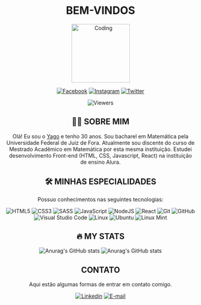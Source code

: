 <div align="center">

# BEM-VINDOS

<img src="https://media.giphy.com/media/M9gbBd9nbDrOTu1Mqx/giphy.gif" alt="Coding" width="155" />

[![Facebook](https://img.shields.io/badge/Facebook-%231877F2.svg?style=for-the-badge&logo=Facebook&logoColor=white)](https://facebook.com/yapeansa)
[![Instagram](https://img.shields.io/badge/Instagram-%23E4405F.svg?style=for-the-badge&logo=Instagram&logoColor=white)](https://instagram.com/yapeansa)
[![Twitter](https://img.shields.io/badge/Twitter-%231DA1F2.svg?style=for-the-badge&logo=Twitter&logoColor=white)](https://twitter.com/yapeansa)

![Viewers](https://komarev.com/ghpvc/?username=yapeansa&style=flat-square&color=blue)
  
## :man_technologist: SOBRE MIM
  
Olá! Eu sou o [Yago](https://linktr.ee/yapeansa) e tenho 30 anos. Sou bacharel em Matemática pela Universidade Federal de Juiz de Fora. Atualmente sou discente do curso de Mestrado Acadêmico em Matemática por esta mesma instituição. Estudei desenvolvimento Front-end (HTML, CSS, Javascript, React) na instituição de ensino Alura.
  
## :hammer_and_wrench: MINHAS ESPECIALIDADES
  
Possuo conhecimentos nas seguintes tecnologias:

![HTML5](https://img.shields.io/badge/html5-%23E34F26.svg?style=for-the-badge&logo=html5&logoColor=white)
![CSS3](https://img.shields.io/badge/css3-%231572B6.svg?style=for-the-badge&logo=css3&logoColor=white)
![SASS](https://img.shields.io/badge/SASS-hotpink.svg?style=for-the-badge&logo=SASS&logoColor=white)
![JavaScript](https://img.shields.io/badge/javascript-%23323330.svg?style=for-the-badge&logo=javascript&logoColor=%23F7DF1E)
![NodeJS](https://img.shields.io/badge/node.js-6DA55F?style=for-the-badge&logo=node.js&logoColor=white)
![React](https://img.shields.io/badge/react-%2320232a.svg?style=for-the-badge&logo=react&logoColor=%2361DAFB)
![Git](https://img.shields.io/badge/git-%23F05033.svg?style=for-the-badge&logo=git&logoColor=white)
![GitHub](https://img.shields.io/badge/github-%23121011.svg?style=for-the-badge&logo=github&logoColor=white)
![Visual Studio Code](https://img.shields.io/badge/Visual%20Studio%20Code-0078d7.svg?style=for-the-badge&logo=visual-studio-code&logoColor=white)
![Linux](https://img.shields.io/badge/Linux-FCC624?style=for-the-badge&logo=linux&logoColor=black)
![Ubuntu](https://img.shields.io/badge/Ubuntu-E95420?style=for-the-badge&logo=ubuntu&logoColor=white)
![Linux Mint](https://img.shields.io/badge/Linux%20Mint-87CF3E?style=for-the-badge&logo=Linux%20Mint&logoColor=white)

  
## :fire: MY STATS

![Anurag's GitHub stats](https://github-readme-stats.vercel.app/api?username=yapeansa&show_icons=true&theme=radical)
![Anurag's GitHub stats](https://github-readme-stats.vercel.app/api/top-langs/?username=yapeansa&layout=compact&theme=vision-friendly-dark)

## CONTATO

Aqui estão algumas formas de entrar em contato comigo.

[![Linkedin](https://img.shields.io/badge/linkedin-%230077B5.svg?style=for-the-badge&logo=linkedin&logoColor=white)](https://www.linkedin.com/in/yapeansa)
[![E-mail](https://img.shields.io/badge/Gmail-D14836?style=for-the-badge&logo=gmail&logoColor=white)](mailto:yago.pereira@estudante.ufjf.br)

</div>


